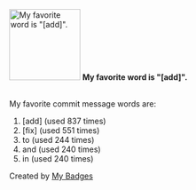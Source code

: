 <img src="https://my-badges.github.io/my-badges/favorite-word.png" alt="My favorite word is &quot;[add]&quot;." title="My favorite word is &quot;[add]&quot;." width="128">
<strong>My favorite word is &quot;[add]&quot;.</strong>
<br><br>

My favorite commit message words are:

1. [add] (used 837 times)
2. [fix] (used 551 times)
3. to (used 244 times)
4. and (used 240 times)
5. in (used 240 times)


Created by <a href="https://github.com/my-badges/my-badges">My Badges</a>